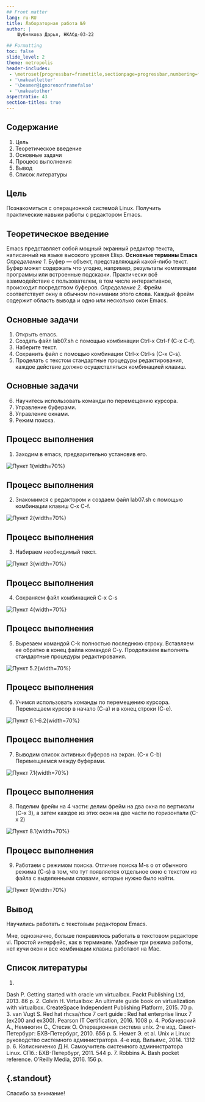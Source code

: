 ```yaml
---
## Front matter
lang: ru-RU
title: Лабораторная работа №9
author: |
	Шубнякова Дарья, НКАбд-03-22

## Formatting
toc: false
slide_level: 2
theme: metropolis
header-includes: 
 - \metroset{progressbar=frametitle,sectionpage=progressbar,numbering=fraction}
 - '\makeatletter'
 - '\beamer@ignorenonframefalse'
 - '\makeatother'
aspectratio: 43
section-titles: true
---
```


## Содержание

1. Цель
2. Теоретическое введение
3. Основные задачи
4. Процесс выполнения
5. Вывод
6. Список литературы

## Цель

Познакомиться с операционной системой Linux. Получить практические навыки работы с редактором Emacs.

## Теоретическое введение

Emacs представляет собой мощный экранный редактор текста, написанный на языке
высокого уровня Elisp.
**Основные термины Emacs**
*Определение 1.* Буфер — объект, представляющий какой-либо текст.
Буфер может содержать что угодно, например, результаты компиляции программы
или встроенные подсказки. Практически всё взаимодействие с пользователем, в том числе интерактивное, происходит посредством буферов.
*Определение 2.* Фрейм соответствует окну в обычном понимании этого слова. Каждый фрейм содержит область вывода и одно или несколько окон Emacs.

## Основные задачи

1. Открыть emacs.
2. Создать файл lab07.sh с помощью комбинации Ctrl-x Ctrl-f (C-x C-f).
3. Наберите текст.
4. Сохранить файл с помощью комбинации Ctrl-x Ctrl-s (C-x C-s).
5. Проделать с текстом стандартные процедуры редактирования, каждое действие должно осуществляться комбинацией клавиш.

## Основные задачи

6. Научитесь использовать команды по перемещению курсора.
7. Управление буферами.
8. Управление окнами.
9. Режим поиска.

## Процесс выполнения

1. Заходим в emacs, предварительно установив его.

![Пункт 1](image/1.png){width=70%}

## Процесс выполнения

2. Знакомимся с редактором и создаем файл lab07.sh с помощью комбинации клавиш C-x C-f.

![Пункт 2](image/2.png){width=70%}

## Процесс выполнения

3.  Набираем необходимый текст.

![Пункт 3](image/3.png){width=70%}

## Процесс выполнения

4. Сохраняем файл комбинацией C-x C-s

![Пункт 4](image/4.png){width=70%}

## Процесс выполнения

5. Вырезаем командой С-k полностью последнюю строку. Вставляем ее обратно в конец файла командой C-y. Продолжаем выполнять стандартные процедуры редактирования.

![Пункт 5.2](image/6.png){width=70%}

## Процесс выполнения

6. Учимся использовать команды по перемещению курсора. Перемещаем курсор в начало (С-а) и в конец строки (С-е).

![Пункт 6.1-6.2](image/11.png){width=70%}

## Процесс выполнения

7. Выводим список активных буферов на экран. (С-x C-b) Перемещаемся между буферами.

![Пункт 7.1](image/13.png){width=70%}

## Процесс выполнения

8. Поделим фрейм на 4 части: делим фрейм на два окна по вертикали (C-x 3),
а затем каждое из этих окон на две части по горизонтали (C-x 2)

![Пункт 8.1](image/15.png){width=70%}

## Процесс выполнения

9. Работаем с режимом поиска. Отличие поиска M-s o от обычного режима (C-s) в том, что тут появляется отдельное окно с текстом из файла с выделенными словами, которые нужно было найти.

![Пункт 9](image/18.png){width=70%}

## Вывод

Научились работать с текстовым редактором Emacs.

Мне, однозначно,  больше понравилось работать в текстовом редакторе vi. Простой интерфейс, как в терминале. Удобные три режима работы, нет кучи окон и все комбинации клавиш работают на Mac.

## Список литературы

1.
Dash P. Getting started with oracle vm virtualbox. Packt Publishing Ltd, 2013. 86 p.
2.
Colvin H. Virtualbox: An ultimate guide book on virtualization with virtualbox. CreateSpace Independent Publishing Platform, 2015. 70 p.
3.
van Vugt S. Red hat rhcsa/rhce 7 cert guide : Red hat enterprise linux 7 (ex200 and ex300). Pearson IT Certification, 2016. 1008 p.
4.
Робачевский А., Немнюгин С., Стесик О. Операционная система unix. 2-е изд. Санкт-Петербург: БХВ-Петербург, 2010. 656 p.
5.
Немет Э. et al. Unix и Linux: руководство системного администратора. 4-е изд. Вильямс, 2014. 1312 p.
6.
Колисниченко Д.Н. Самоучитель системного администратора Linux. СПб.: БХВ-Петербург, 2011. 544 p.
7.
Robbins A. Bash pocket reference. O’Reilly Media, 2016. 156 p.


## {.standout}

Спасибо за внимание!

